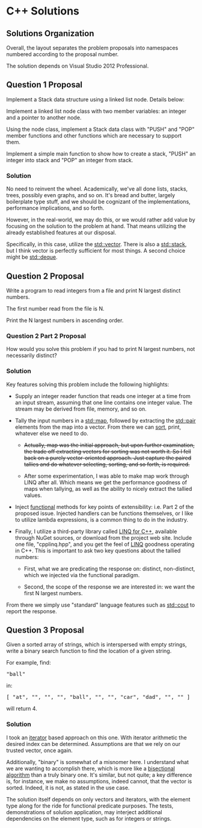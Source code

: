 # C++ Solutions

## Solutions Organization

Overall, the layout separates the problem proposals into namespaces numbered according to the proposal number.

The solution depends on Visual Studio 2012 Professional.

## Question 1 Proposal

Implement a Stack data structure using a linked list node. Details below:

Implement a linked list node class with two member variables: an integer and a pointer to another node.

Using the node class, implement a Stack data class with "PUSH" and "POP" member functions and other functions which are necessary to support them.

Implement a simple main function to show how to create a stack, "PUSH" an integer into stack and "POP" an integer from stack.

### Solution

No need to reinvent the wheel. Academically, we've all done lists, stacks, trees, possibly even graphs, and so on. It's bread and butter, largely boilerplate type stuff, and we should be cognizant of the implementations, performance implications, and so forth.

However, in the real-world, we may do this, or we would rather add value by focusing on the solution to the problem at hand. That means utilizing the already established features at our disposal.

Specifically, in this case, utilize the [std::vector](http://www.cplusplus.com/reference/vector/). There is also a [std::stack](http://www.cplusplus.com/reference/stack/), but I think vector is perfectly sufficient for most things. A second choice might be [std::deque](http://www.cplusplus.com/reference/deque/).

## Question 2 Proposal

Write a program to read integers from a file and print N largest distinct numbers.

The first number read from the file is N.

Print the N largest numbers in ascending order.

### Question 2 Part 2 Proposal
    
How would you solve this problem if you had to print N largest numbers, not necessarily distinct?

### Solution

Key features solving this problem include the following highlights:

* Supply an integer reader function that reads one integer at a time from an input stream, assuming that one line contains one integer value. The stream may be derived from file, memory, and so on.

* Tally the input numbers in a [std::map](http://www.cplusplus.com/reference/map/), followed by extracting the [std::pair](http://www.cplusplus.com/reference/utility/pair/) elements from the map into a vector. From there we can [sort](http://en.cppreference.com/w/cpp/algorithm/sort), print, whatever else we need to do.

  * ~~Actually, map was the initial approach, but upon further examination, the trade off extracting vectors for sorting was not worth it. So I fell back on a purely vector-oriented approach. Just capture the paired tallies and do whatever selecting, sorting, and so forth, is required.~~

  * After some experimentation, I was able to make map work through LINQ after all. Which means we get the performance goodness of maps when tallying, as well as the ability to nicely extract the tallied values.

* Inject [functional](http://www.cplusplus.com/reference/functional/function/) methods for key points of extensibility: i.e. Part 2 of the proposed issue. Injected handlers can be functions themselves, or I like to utilize lambda expressions, is a common thing to do in the industry.

* Finally, I utilize a third-party library called [LINQ for C++](http://cpplinq.codeplex.com/), available through NuGet sources, or download from the project web site. Include one file, "cpplinq.hpp", and you get the feel of [LINQ](http://msdn.microsoft.com/en-us/library/bb397926.aspx) goodness operating in C++. This is important to ask two key questions about the tallied numbers:

  * First, what we are predicating the response on: distinct, non-distinct, which we injected via the functional paradigm.

  * Second, the scope of the response we are interested in: we want the first N largest numbers.

From there we simply use "standard" language features such as [std::cout](http://www.cplusplus.com/reference/iostream/cout/) to report the response.

## Question 3 Proposal

Given a sorted array of strings, which is interspersed with empty strings, write a binary search function to find the location of a given string.

For example, find:

<pre>
"ball"
</pre>

in:

<pre>
[ "at", "", "", "", "ball", "", "", "car", "dad", "", "" ]
</pre>

will return 4.

### Solution

I took an [iterator](http://www.cplusplus.com/reference/iterator/RandomAccessIterator/) based approach on this one. With iterator arithmetic the desired index can be determined. Assumptions are that we rely on our trusted vector, once again.

Additionally, "binary" is somewhat of a misnomer here. I understand what we are wanting to accomplish there, which is more like a [bisectional algorithm](http://en.wikipedia.org/wiki/Bisection_method) than a truly binary one. It's similar, but not quite; a key difference is, for instance, we make no assumptions, indeed cannot, that the vector is sorted. Indeed, it is not, as stated in the use case.

The solution itself depends on only vectors and iterators, with the element type along for the ride for functional predicate purposes. The tests, demonstrations of solution application, may interject additional dependencies on the element type, such as for integers or strings.
